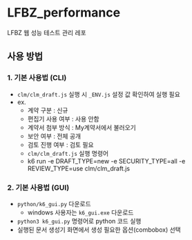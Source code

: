 # LFBZ_performance
LFBZ 웹 성능 테스트 관리 레포
## 사용 방법

### 1. 기본 사용법 (CLI)
- `clm/clm_draft.js` 실행 시 `_ENV.js` 설정 값 확인하여 실행 필요
- ex.
    - 계약 구분 : 신규
    - 편집기 사용 여부 : 사용 안함
    - 계약서 첨부 방식 : My계약서에서 불러오기
    - 보안 여부 : 전체 공개
    - 검토 진행 여부 : 검토 필요
    - `clm/clm_draft.js` 실행 명령어
    - k6 run -e DRAFT_TYPE=new -e SECURITY_TYPE=all -e REVIEW_TYPE=use clm/clm_draft.js

### 2. 기본 사용법 (GUI)
- `python/k6_gui.py` 다운로드
    - windows 사용자는 `k6_gui.exe` 다운로드
- `python3 k6_gui.py` 명령어로 python 코드 실행
- 실행된 문서 생성기 화면에서 생성 필요한 옵션(combobox) 선택